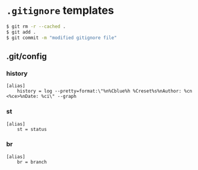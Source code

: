 # `.gitignore` templates

```sh
$ git rm -r --cached .
$ git add .
$ git commit -m "modified gitignore file"
```

## .git/config

### history

```
[alias]
	history = log --pretty=format:\"%n%Cblue%h %Creset%s%nAuthor: %cn <%ce>%nDate: %ci\" --graph
```

### st

```
[alias]
	st = status
```

### br

```
[alias]
	br = branch
```
